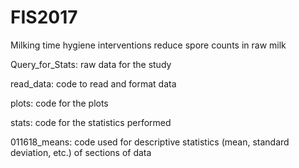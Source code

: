 # FIS2017
Milking time hygiene interventions reduce spore counts in raw milk

Query_for_Stats:
raw data for the study

read_data:
code to read and format data

plots:
code for the plots 

stats:
code for the statistics performed

011618_means:
code used for descriptive statistics (mean, standard deviation, etc.) of sections of data
